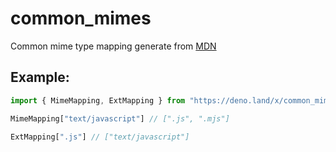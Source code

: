 # common_mimes
Common mime type mapping generate from [MDN](https://developer.mozilla.org/en-US/docs/Web/HTTP/Basics_of_HTTP/MIME_types/Common_types)

## Example:
```ts
import { MimeMapping, ExtMapping } from "https://deno.land/x/common_mime_types@0.1.1/mod.ts"

MimeMapping["text/javascript"] // [".js", ".mjs"]

ExtMapping[".js"] // ["text/javascript"]
```